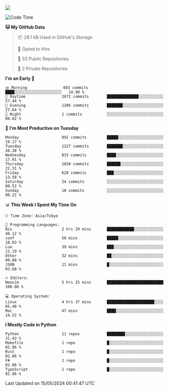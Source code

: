 ![](https://komarev.com/ghpvc/?username=kitagawa-hr)

<!--START_SECTION:waka-->
![Code Time](http://img.shields.io/badge/Code%20Time-806%20hrs%201%20min-blue)

**🐱 My GitHub Data** 

> 📦 28.1 kB Used in GitHub's Storage 
 > 
> 💼 Opted to Hire
 > 
> 📜 33 Public Repositories 
 > 
> 🔑 2 Private Repositories 
 > 
**I'm an Early 🐤** 

```text
🌞 Morning                693 commits         ████░░░░░░░░░░░░░░░░░░░░░   14.90 % 
🌆 Daytime                2672 commits        ██████████████░░░░░░░░░░░   57.44 % 
🌃 Evening                1286 commits        ███████░░░░░░░░░░░░░░░░░░   27.64 % 
🌙 Night                  1 commits           ░░░░░░░░░░░░░░░░░░░░░░░░░   00.02 % 
```
📅 **I'm Most Productive on Tuesday** 

```text
Monday                   892 commits         █████░░░░░░░░░░░░░░░░░░░░   19.17 % 
Tuesday                  1227 commits        ███████░░░░░░░░░░░░░░░░░░   26.38 % 
Wednesday                833 commits         ████░░░░░░░░░░░░░░░░░░░░░   17.91 % 
Thursday                 1038 commits        ██████░░░░░░░░░░░░░░░░░░░   22.31 % 
Friday                   628 commits         ███░░░░░░░░░░░░░░░░░░░░░░   13.50 % 
Saturday                 24 commits          ░░░░░░░░░░░░░░░░░░░░░░░░░   00.52 % 
Sunday                   10 commits          ░░░░░░░░░░░░░░░░░░░░░░░░░   00.21 % 
```


📊 **This Week I Spent My Time On** 

```text
🕑︎ Time Zone: Asia/Tokyo

💬 Programming Languages: 
Nix                      2 hrs 29 mins       ████████████░░░░░░░░░░░░░   46.12 % 
conf                     58 mins             █████░░░░░░░░░░░░░░░░░░░░   18.03 % 
Lua                      39 mins             ███░░░░░░░░░░░░░░░░░░░░░░   12.19 % 
Other                    32 mins             ██░░░░░░░░░░░░░░░░░░░░░░░   09.88 % 
JSON                     11 mins             █░░░░░░░░░░░░░░░░░░░░░░░░   03.68 % 

🔥 Editors: 
Neovim                   5 hrs 25 mins       █████████████████████████   100.00 % 

💻 Operating System: 
Linux                    4 hrs 37 mins       █████████████████████░░░░   85.48 % 
Mac                      47 mins             ████░░░░░░░░░░░░░░░░░░░░░   14.52 % 
```

**I Mostly Code in Python** 

```text
Python                   11 repos            ████████░░░░░░░░░░░░░░░░░   31.43 % 
Makefile                 1 repo              █░░░░░░░░░░░░░░░░░░░░░░░░   02.86 % 
Rust                     1 repo              █░░░░░░░░░░░░░░░░░░░░░░░░   02.86 % 
F#                       1 repo              █░░░░░░░░░░░░░░░░░░░░░░░░   02.86 % 
TypeScript               1 repo              █░░░░░░░░░░░░░░░░░░░░░░░░   02.86 % 
```




 Last Updated on 15/05/2024 00:41:47 UTC
<!--END_SECTION:waka-->
